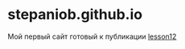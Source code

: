 # stepaniob.github.io
Мой первый сайт готовый к публикации
[lesson12](https://stepaniob.github.io/project1 " its me")
